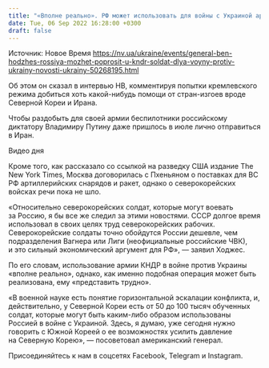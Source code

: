 ```yaml
---
title: "«Вполне реально». РФ может использовать для войны с Украиной армию КНДР — генерал Ходжес"
date: Tue, 06 Sep 2022 16:28:00 +0300
draft: false
---
```

Источник: Новое Время https://nv.ua/ukraine/events/general-ben-hodzhes-rossiya-mozhet-poprosit-u-kndr-soldat-dlya-voyny-protiv-ukrainy-novosti-ukrainy-50268195.html


 Об этом он сказал в интервью НВ, комментируя попытки кремлевского режима добиться хоть какой-нибудь помощи от стран-изгоев вроде Северной Кореи и Ирана.

Чтобы раздобыть для своей армии беспилотники российскому диктатору Владимиру Путину даже пришлось в июле лично отправиться в Иран.

 Видео дня   

Кроме того, как рассказало со ссылкой на разведку США издание The New York Times, Москва договорилась с Пхеньяном о поставках для ВС РФ артиллерийских снарядов и ракет, однако о северокорейских войсках речи пока не шло.

«Относительно северокорейских солдат, которые могут воевать за Россию, я бы все же следил за этими новостями. СССР долгое время использовал в своих целях труд северокорейских рабочих. Северокорейские солдаты точно обойдутся России дешевле, чем подразделения Вагнера или Лиги (неофициальные российские ЧВК), и это сильный экономический аргумент для РФ», — заявил Ходжес.

По его словам, использование армии КНДР в войне против Украины «вполне реально», однако, как именно подобная операция может быть реализована, ему «представить трудно».

«В военной науке есть понятие горизонтальной эскалации конфликта, и, действительно, у Северной Кореи есть от 50 до 100 тысяч обученных солдат, которые могут быть каким-либо образом использованы Россией в войне с Украиной. Здесь, я думаю, уже сегодня нужно говорить с Южной Кореей о ее возможностях усилить давление на Северную Корею», — посоветовал американский генерал.

Присоединяйтесь к нам в соцсетях Facebook, Telegram и Instagram.
